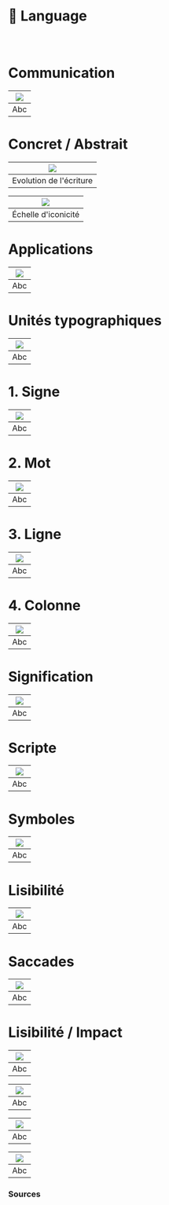 # 💬 Language

  
### &nbsp;

# Communication  

|![](links/1-Language_v2.gif)|
|:---:|
| Abc |

# Concret / Abstrait  

|![](links/1-Language_v215.jpg)|
|:---:|
| Evolution de l'écriture |

|![](links/1-Language_v210.jpg)|
|:---:|
| Échelle d'iconicité |

# Applications  

|![](links/1-Language_v217.gif)|
|:---:|
| Abc |

# Unités typographiques  

|![](links/1-Language_v252.gif)|
|:---:|
| Abc |

# 1. Signe  

|![](links/1-Language_v272.gif)|
|:---:|
| Abc |

# 2. Mot  

|![](links/1-Language_v279.gif)|
|:---:|
| Abc |

# 3. Ligne  

|![](links/1-Language_v285.gif)|
|:---:|
| Abc |

# 4. Colonne  

|![](links/1-Language_v2108.gif)|
|:---:|
| Abc |

# Signification  

|![](links/1-Language_v2116.gif)|
|:---:|
| Abc |

# Scripte  

|![](links/1-Language_v2120.gif)|
|:---:|
| Abc |

# Symboles  

|![](links/1-Language_v2127.gif)|
|:---:|
| Abc |

# Lisibilité  

|![](links/1-Language_v2133.gif)|
|:---:|
| Abc |

# Saccades  

|![](links/1-Language_v2137.gif)|
|:---:|
| Abc |

# Lisibilité / Impact  

|![](links/1-Language_v2161.gif)|
|:---:|
| Abc |

|![](links/1-Language_v2168.jpg)|
|:---:|
| Abc |

|![](links/1-Language_v2169.jpg)|
|:---:|
| Abc |

|![](links/1-Language_v2170.jpg)|
|:---:|
| Abc |



### Sources

<!-- - **Prénom Nom**  
  *Titre*, 0000 -->

<!-- [^1]: Adrian Frutiger, *Type, Sign, Symbol*, 1980 -->

